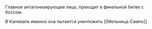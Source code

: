 Главное антагонизирующее лицо, приходит в финальной битве с боссом.

В Калевале именно она пытается уничтожить [[Мельница Сампо]]